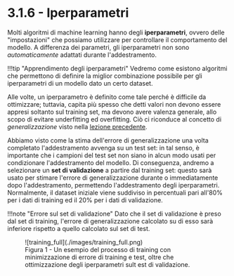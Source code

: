 # 3.1.6 - Iperparametri

Molti algoritmi di machine learning hanno degli **iperparametri**, ovvero delle "impostazioni" che possiamo utilizzare per controllare il comportamento del modello. A differenza dei parametri, gli iperparametri non sono *automaticamente* adattati durante l'addestramento.

!!!tip "Apprendimento degli iperparametri"
    Vedremo come esistono algoritmi che permettono di definire la miglior combinazione possibile per gli iperparametri di un modello dato un certo dataset.

Alle volte, un iperparametro è definito come tale perché è difficile da ottimizzare; tuttavia, capita più spesso che detti valori non devono essere appresi soltanto sul training set, ma devono avere valenza generale, allo scopo di evitare underfitting ed overfitting. Ciò ci riconduce al concetto di *generalizzazione* visto nella [lezione precedente](05_generalization.md).

Abbiamo visto come la stima dell'errore di generalizzazione una volta completato l'addestramento avvenga su un test set: in tal senso, è importante che i campioni del test set non siano in alcun modo usati per condizionare l'addestramento del modello. Di conseguenza, andremo a selezionare un **set di validazione** a partire dal training set: questo sarà usato per stimare l'errore di generalizzazione durante o immediatamente dopo l'addestramento, permettendo l'addestramento degli iperparametri. Normalmente, il dataset iniziale viene suddiviso in percentuali pari all'$80\%$ per i dati di training ed il $20\%$ per i dati di validazione.

!!!note "Errore sul set di validazione"
    Dato che il set di validazione è preso dal set di training, l'errore di generalizzazione calcolato su di esso sarà inferiore rispetto a quello calcolato sul set di test.

<figure markdown>
  ![training_full](./images/training_full.png)
  <figcaption>Figura 1 - Un esempio del processo di training con minimizzazione di errore di training e test, oltre che ottimizzazione degli iperparametri sult est di validazione.</figcaption>
</figure>
